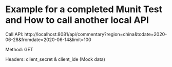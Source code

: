 # Example for a completed Munit Test and How to call another local API

Call API: http://localhost:8081/api/commentary?region=china&todate=2020-06-28&fromdate=2020-06-14&limit=100


Method: GET


Headers: client_secret & client_ide (Mock data)
